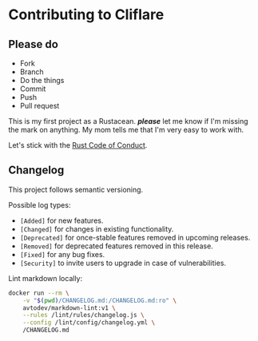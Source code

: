 # Contributing to Cliflare

## Please do

* Fork
* Branch
* Do the things
* Commit
* Push
* Pull request

This is my first project as a Rustacean.
_**please**_ let me know if I'm missing the mark on anything.
My mom tells me that I'm very easy to work with.

Let's stick with the [Rust Code of Conduct](https://www.rust-lang.org/conduct.html).

## Changelog

This project follows semantic versioning.

Possible log types:

* `[Added]` for new features.
* `[Changed]` for changes in existing functionality.
* `[Deprecated]` for once-stable features removed in upcoming releases.
* `[Removed]` for deprecated features removed in this release.
* `[Fixed]` for any bug fixes.
* `[Security]` to invite users to upgrade in case of vulnerabilities.

Lint markdown locally:

```bash
docker run --rm \
    -v "$(pwd)/CHANGELOG.md:/CHANGELOG.md:ro" \
    avtodev/markdown-lint:v1 \
    --rules /lint/rules/changelog.js \
    --config /lint/config/changelog.yml \
    /CHANGELOG.md
```
